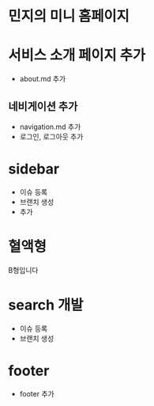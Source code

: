# 민지의 미니 홈페이지

# 서비스 소개 페이지 추가

- about.md 추가

## 네비게이션 추가

- navigation.md 추가
- 로그인, 로그아웃 추가

# sidebar

- 이슈 등록
- 브랜치 생성
- 추가

# 혈액형

B형입니다

# search 개발

- 이슈 등록
- 브랜치 생성

# footer

- footer 추가
